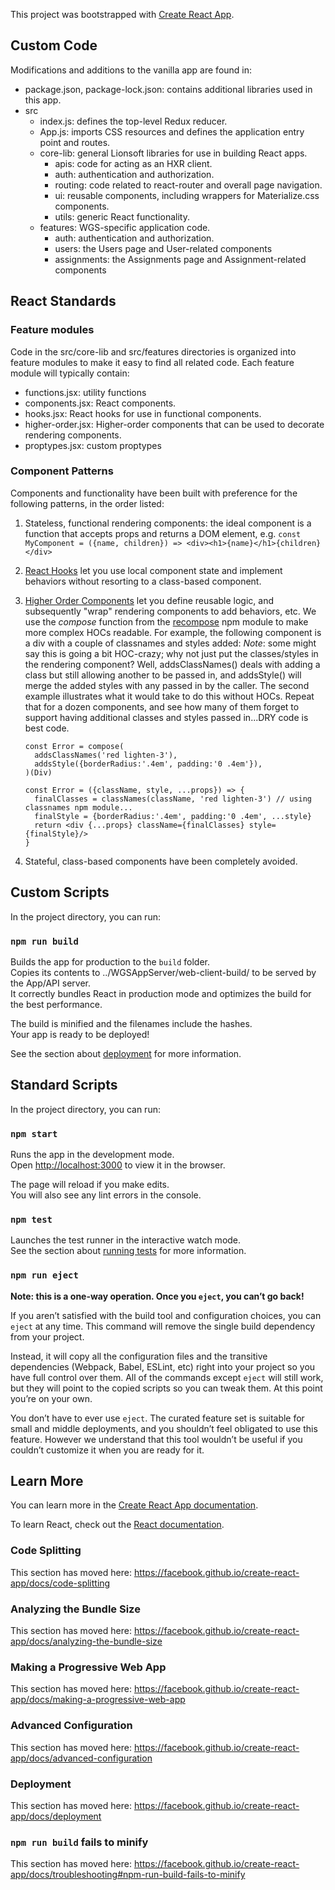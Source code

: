 This project was bootstrapped with [Create React App](https://github.com/facebook/create-react-app).

## Custom Code

Modifications and additions to the vanilla app are found in:

  * package.json, package-lock.json: contains additional libraries used in this app.
  * src
    * index.js: defines the top-level Redux reducer.
    * App.js: imports CSS resources and defines the application entry point and routes.
    * core-lib: general Lionsoft libraries for use in building React apps.
      * apis: code for acting as an HXR client.
      * auth: authentication and authorization.
      * routing: code related to react-router and overall page navigation.
      * ui: reusable components, including wrappers for Materialize.css components.
      * utils: generic React functionality.
    * features: WGS-specific application code.
      * auth: authentication and authorization.
      * users: the Users page and User-related components
      * assignments: the Assignments page and Assignment-related components

## React Standards

### Feature modules

Code in the src/core-lib and src/features directories is organized into feature modules
to make it easy to find all related code. Each feature module will typically contain:

  * functions.jsx: utility functions
  * components.jsx: React components.
  * hooks.jsx: React hooks for use in functional components.
  * higher-order.jsx: Higher-order components that can be used to decorate rendering components.
  * proptypes.jsx: custom proptypes

### Component Patterns

Components and functionality have been built with preference for the following patterns,
in the order listed:

1. Stateless, functional rendering components: the ideal component is a function that accepts
props and returns a DOM element,
e.g. `const MyComponent = ({name, children}) => <div><h1>{name}</h1>{children}</div>`
1. [React Hooks](https://reactjs.org/docs/hooks-intro.html) let you use local component state
and implement behaviors without resorting to a class-based component.
1. [Higher Order Components](https://reactjs.org/docs/higher-order-components.html) let you
define reusable logic, and subsequently "wrap" rendering components to add behaviors, etc.
We use the _compose_ function from the [recompose](https://github.com/acdlite/recompose) npm module to make more complex HOCs readable.
For example, the following component is a div with a couple of classnames and styles added:
_Note_: some might say this is going a bit HOC-crazy; why not just put the classes/styles in the rendering
component? Well, addsClassNames() deals with adding a class but still allowing another to be passed in,
and addsStyle() will merge the added styles with any passed in by the caller. The second example
illustrates what it would take to do this without HOCs. Repeat that for a dozen components, and see
how many of them forget to support having additional classes and styles passed in...DRY code is best code.

    ```
    const Error = compose(
      addsClassNames('red lighten-3'),
      addsStyle({borderRadius:'.4em', padding:'0 .4em'}),
    )(Div)

    const Error = ({className, style, ...props}) => {
      finalClasses = classNames(className, 'red lighten-3') // using classnames npm module...
      finalStyle = {borderRadius:'.4em', padding:'0 .4em', ...style}
      return <div {...props} className={finalClasses} style={finalStyle}/>
    }
    ```

1. Stateful, class-based components have been completely avoided.

## Custom Scripts

In the project directory, you can run:

### `npm run build`

Builds the app for production to the `build` folder.<br>
Copies its contents to ../WGSAppServer/web-client-build/ to be served by the App/API server.<br>
It correctly bundles React in production mode and optimizes the build for the best performance.

The build is minified and the filenames include the hashes.<br>
Your app is ready to be deployed!

See the section about [deployment](https://facebook.github.io/create-react-app/docs/deployment) for more information.

## Standard Scripts

In the project directory, you can run:

### `npm start`

Runs the app in the development mode.<br>
Open [http://localhost:3000](http://localhost:3000) to view it in the browser.

The page will reload if you make edits.<br>
You will also see any lint errors in the console.

### `npm test`

Launches the test runner in the interactive watch mode.<br>
See the section about [running tests](https://facebook.github.io/create-react-app/docs/running-tests) for more information.

### `npm run eject`

**Note: this is a one-way operation. Once you `eject`, you can’t go back!**

If you aren’t satisfied with the build tool and configuration choices, you can `eject` at any time. This command will remove the single build dependency from your project.

Instead, it will copy all the configuration files and the transitive dependencies (Webpack, Babel, ESLint, etc) right into your project so you have full control over them. All of the commands except `eject` will still work, but they will point to the copied scripts so you can tweak them. At this point you’re on your own.

You don’t have to ever use `eject`. The curated feature set is suitable for small and middle deployments, and you shouldn’t feel obligated to use this feature. However we understand that this tool wouldn’t be useful if you couldn’t customize it when you are ready for it.

## Learn More

You can learn more in the [Create React App documentation](https://facebook.github.io/create-react-app/docs/getting-started).

To learn React, check out the [React documentation](https://reactjs.org/).

### Code Splitting

This section has moved here: https://facebook.github.io/create-react-app/docs/code-splitting

### Analyzing the Bundle Size

This section has moved here: https://facebook.github.io/create-react-app/docs/analyzing-the-bundle-size

### Making a Progressive Web App

This section has moved here: https://facebook.github.io/create-react-app/docs/making-a-progressive-web-app

### Advanced Configuration

This section has moved here: https://facebook.github.io/create-react-app/docs/advanced-configuration

### Deployment

This section has moved here: https://facebook.github.io/create-react-app/docs/deployment

### `npm run build` fails to minify

This section has moved here: https://facebook.github.io/create-react-app/docs/troubleshooting#npm-run-build-fails-to-minify
